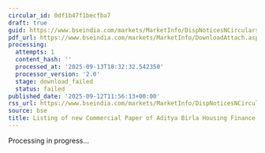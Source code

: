 ```yaml
---
circular_id: 0df1b47f1becfba7
draft: true
guid: https://www.bseindia.com/markets/MarketInfo/DispNoticesNCirculars.aspx?Noticeid={67B418CE-DF45-4272-B83B-984872EBB072}&noticeno=20250912-74&dt=09/12/2025&icount=74&totcount=103&flag=0
pdf_url: https://www.bseindia.com/markets/MarketInfo/DownloadAttach.aspx?id=20250912-74&attachedId=
processing:
  attempts: 1
  content_hash: ''
  processed_at: '2025-09-13T18:32:32.542350'
  processor_version: '2.0'
  stage: download_failed
  status: failed
published_date: '2025-09-12T11:56:13+00:00'
rss_url: https://www.bseindia.com/markets/MarketInfo/DispNoticesNCirculars.aspx?Noticeid={67B418CE-DF45-4272-B83B-984872EBB072}&noticeno=20250912-74&dt=09/12/2025&icount=74&totcount=103&flag=0
source: bse
title: Listing of new Commercial Paper of Aditya Birla Housing Finance Limited
---
```


Processing in progress...